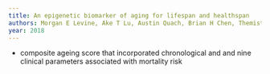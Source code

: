 ```yaml
---
title: An epigenetic biomarker of aging for lifespan and healthspan
authors: Morgan E Levine, Ake T Lu, Austin Quach, Brian H Chen, Themistocles L Assimes, Stefania Bandinelli, Lifang Hou, Andrea A Baccarelli, James D Stewart, Yun Li, others
year: 2018
---
```


- composite ageing score that incorporated chronological and and nine clinical parameters associated with mortality risk